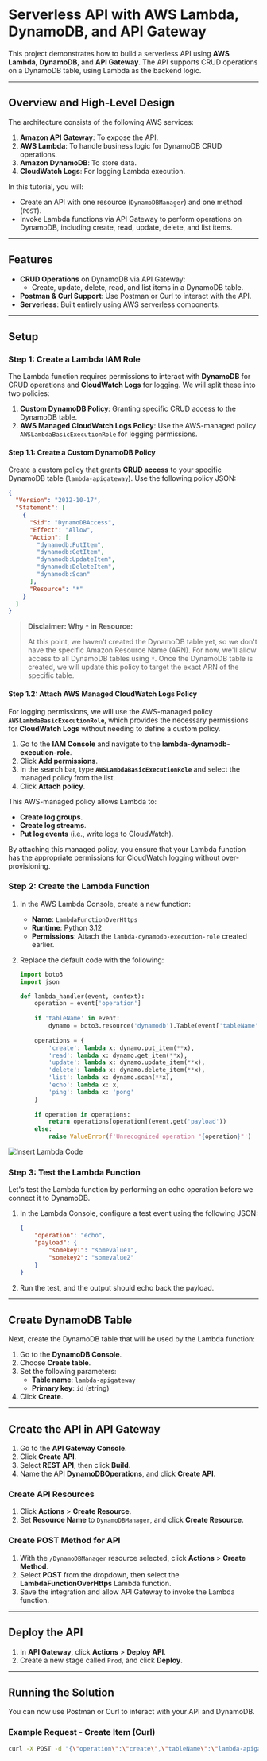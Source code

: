 # Serverless API with AWS Lambda, DynamoDB, and API Gateway

This project demonstrates how to build a serverless API using **AWS Lambda**, **DynamoDB**, and **API Gateway**. The API supports CRUD operations on a DynamoDB table, using Lambda as the backend logic.

---

## Overview and High-Level Design

The architecture consists of the following AWS services:

1. **Amazon API Gateway**: To expose the API.
2. **AWS Lambda**: To handle business logic for DynamoDB CRUD operations.
3. **Amazon DynamoDB**: To store data.
4. **CloudWatch Logs**: For logging Lambda execution.

In this tutorial, you will:
- Create an API with one resource (`DynamoDBManager`) and one method (`POST`).
- Invoke Lambda functions via API Gateway to perform operations on DynamoDB, including create, read, update, delete, and list items.

---

## Features

- **CRUD Operations** on DynamoDB via API Gateway:
  - Create, update, delete, read, and list items in a DynamoDB table.
- **Postman & Curl Support**: Use Postman or Curl to interact with the API.
- **Serverless**: Built entirely using AWS serverless components.

---

## Setup

### Step 1: Create a Lambda IAM Role

The Lambda function requires permissions to interact with **DynamoDB** for CRUD operations and **CloudWatch Logs** for logging. We will split these into two policies:

1. **Custom DynamoDB Policy**: Granting specific CRUD access to the DynamoDB table.
2. **AWS Managed CloudWatch Logs Policy**: Use the AWS-managed policy `AWSLambdaBasicExecutionRole` for logging permissions.

#### Step 1.1: Create a Custom DynamoDB Policy

Create a custom policy that grants **CRUD access** to your specific DynamoDB table (`lambda-apigateway`). Use the following policy JSON:

```json
{
  "Version": "2012-10-17",
  "Statement": [
    {
      "Sid": "DynamoDBAccess",
      "Effect": "Allow",
      "Action": [
        "dynamodb:PutItem",
        "dynamodb:GetItem",
        "dynamodb:UpdateItem",
        "dynamodb:DeleteItem",
        "dynamodb:Scan"
      ],
      "Resource": "*"
    }
  ]
}
```
> **Disclaimer: Why `*` in Resource:**
>
> At this point, we haven’t created the DynamoDB table yet, so we don't have the specific Amazon Resource Name (ARN). For now, we'll allow access to all DynamoDB tables using `*`. Once the DynamoDB table is created, we will update this policy to target the exact ARN of the specific table.

#### Step 1.2: Attach AWS Managed CloudWatch Logs Policy

For logging permissions, we will use the AWS-managed policy **`AWSLambdaBasicExecutionRole`**, which provides the necessary permissions for **CloudWatch Logs** without needing to define a custom policy.

1. Go to the **IAM Console** and navigate to the **lambda-dynamodb-execution-role**.
2. Click **Add permissions**.
3. In the search bar, type **`AWSLambdaBasicExecutionRole`** and select the managed policy from the list.
4. Click **Attach policy**.

This AWS-managed policy allows Lambda to:
- **Create log groups**.
- **Create log streams**.
- **Put log events** (i.e., write logs to CloudWatch).

By attaching this managed policy, you ensure that your Lambda function has the appropriate permissions for CloudWatch logging without over-provisioning.

### Step 2: Create the Lambda Function

1. In the AWS Lambda Console, create a new function:
   - **Name**: `LambdaFunctionOverHttps`
   - **Runtime**: Python 3.12
   - **Permissions**: Attach the `lambda-dynamodb-execution-role` created earlier.

2. Replace the default code with the following:

    ```python
    import boto3
    import json

    def lambda_handler(event, context):
        operation = event['operation']
        
        if 'tableName' in event:
            dynamo = boto3.resource('dynamodb').Table(event['tableName'])
        
        operations = {
            'create': lambda x: dynamo.put_item(**x),
            'read': lambda x: dynamo.get_item(**x),
            'update': lambda x: dynamo.update_item(**x),
            'delete': lambda x: dynamo.delete_item(**x),
            'list': lambda x: dynamo.scan(**x),
            'echo': lambda x: x,
            'ping': lambda x: 'pong'
        }
        
        if operation in operations:
            return operations[operation](event.get('payload'))
        else:
            raise ValueError(f'Unrecognized operation "{operation}"')
    ```
![Insert Lambda Code](aws-serverless-microservice/img/lambda-code-paste.png)

### Step 3: Test the Lambda Function

Let's test the Lambda function by performing an echo operation before we connect it to DynamoDB.

1. In the Lambda Console, configure a test event using the following JSON:
    ```json
    {
        "operation": "echo",
        "payload": {
            "somekey1": "somevalue1",
            "somekey2": "somevalue2"
        }
    }
    ```

2. Run the test, and the output should echo back the payload.

---

## Create DynamoDB Table

Next, create the DynamoDB table that will be used by the Lambda function:

1. Go to the **DynamoDB Console**.
2. Choose **Create table**.
3. Set the following parameters:
   - **Table name**: `lambda-apigateway`
   - **Primary key**: `id` (string)
4. Click **Create**.

---

## Create the API in API Gateway

1. Go to the **API Gateway Console**.
2. Click **Create API**.
3. Select **REST API**, then click **Build**.
4. Name the API **DynamoDBOperations**, and click **Create API**.

### Create API Resources

1. Click **Actions** > **Create Resource**.
2. Set **Resource Name** to `DynamoDBManager`, and click **Create Resource**.

### Create POST Method for API

1. With the `/DynamoDBManager` resource selected, click **Actions** > **Create Method**.
2. Select **POST** from the dropdown, then select the **LambdaFunctionOverHttps** Lambda function.
3. Save the integration and allow API Gateway to invoke the Lambda function.

---

## Deploy the API

1. In **API Gateway**, click **Actions** > **Deploy API**.
2. Create a new stage called `Prod`, and click **Deploy**.

---

## Running the Solution

You can now use Postman or Curl to interact with your API and DynamoDB.

### Example Request - Create Item (Curl)

```bash
curl -X POST -d "{\"operation\":\"create\",\"tableName\":\"lambda-apigateway\",\"payload\":{\"Item\":{\"id\":\"1\",\"name\":\"Bob\"}}}" https://<API_ID>.execute-api.<REGION>.amazonaws.com/prod/DynamoDBManager

